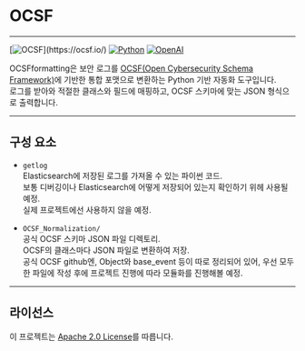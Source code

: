 # OCSF

---

[![OCSF](https://img.shields.io/badge/OCSF.io-Standard-blue?logo=data:image/svg+xml;base64,PHN2ZyB3aWR0aD0iMTYiIGhlaWdodD0iMTYi...)](https://ocsf.io/)
[![Python](https://img.shields.io/badge/Python-3.8%2B-3776AB?logo=python&logoColor=white)](https://www.python.org/)
[![OpenAI](https://img.shields.io/badge/LLM-OpenAI-412991?logo=openai&logoColor=white)](https://platform.openai.com/docs/models/gpt-4.1-mini)



OCSFformatting은 보안 로그를 [OCSF(Open Cybersecurity Schema Framework)](https://github.com/ocsf/ocsf-schema)에 기반한 통합 포맷으로 변환하는 Python 기반 자동화 도구입니다.  
로그를 받아와 적절한 클래스와 필드에 매핑하고, OCSF 스키마에 맞는 JSON 형식으로 출력합니다.

---

## 구성 요소

- `getlog`  
  Elasticsearch에 저장된 로그를 가져올 수 있는 파이썬 코드.  
  보통 디버깅이나 Elasticsearch에 어떻게 저장되어 있는지 확인하기 위헤 사용될 예정.  
  실제 프로젝트에선 사용하지 않을 예정.  

- `OCSF_Normalization/`  
  공식 OCSF 스키마 JSON 파일 디렉토리.  
  OCSF의 클래스마다 JSON 파일로 변환하여 저장.  
  공식 OCSF github엔, Object와 base_event 등이 따로 정리되어 있어, 우선 모두 한 파일에 작성 후에 프로젝트 진행에 따라 모듈화를 진행해볼 예정.  

---

## 라이선스

이 프로젝트는 [Apache 2.0 License](LICENSE)를 따릅니다.
